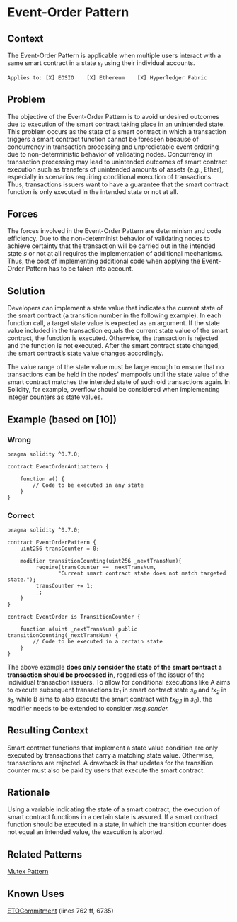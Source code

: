 # Event-Order Pattern

## Context
The Event-Order Pattern is applicable when multiple users interact with a same smart contract in a state _s<sub>t</sub>_ using their individual accounts. 

``Applies to: [X] EOSIO    [X] Ethereum    [X] Hyperledger Fabric``

## Problem
The objective of the Event-Order Pattern is to avoid undesired outcomes due to execution of the smart contract taking place in an unintended state. This problem occurs as the state of a smart contract in which a transaction triggers a smart contract function cannot be foreseen because of concurrency in transaction processing and unpredictable event ordering due to non-deterministic behavior of validating nodes. Concurrency in transaction processing may lead to unintended outcomes of smart contract execution such as transfers of unintended amounts of assets (e.g., Ether), especially in scenarios requiring conditional execution of transactions. Thus, transactions issuers want to have a guarantee that the smart contract function is only executed in the intended state or not at all.

## Forces
The forces involved in the Event-Order Pattern are determinism and code efficiency. Due to the non-determinist behavior of validating nodes to achieve certainty that the transaction will be carried out in the intended state _s_ or not at all requires the implementation of additional mechanisms. Thus, the cost of implementing additional code when applying the Event-Order Pattern has to be taken into account. 

## Solution
Developers can implement a state value that indicates the current state of the smart contract (a transition number in the following example). In each function call, a target state value is expected as an argument. If the state value included in the transaction equals the current state value of the smart contract, the function is executed. Otherwise, the transaction is rejected and the function is not executed. After the smart contract state changed, the smart contract’s state value changes accordingly.

The value range of the state value must be large enough to ensure that no transactions can be held in the nodes' mempools until the state value of the smart contract matches the intended state of such old transactions again. In Solidity, for example, overflow should be considered when implementing integer counters as state values.

## Example (based on [10])

### Wrong
```Solidity
pragma solidity ^0.7.0;
 
contract EventOrderAntipattern {

    function a() {
        // Code to be executed in any state
    }
}

``` 

### Correct
```Solidity
pragma solidity ^0.7.0;

contract EventOrderPattern {
    uint256 transCounter = 0;

    modifier transitionCounting(uint256 _nextTransNum){
         require(transCounter == _nextTransNum,
                "Current smart contract state does not match targeted state.");
         transCounter += 1;
         _;
    }
}

contract EventOrder is TransitionCounter {

    function a(uint _nextTransNum) public transitionCounting(_nextTransNum) {
        // Code to be executed in a certain state
    }
}
```
The above example **does only consider the state of the smart contract a transaction should be processed in**, regardless of the issuer of the individual transaction issuers. To allow for conditional executions like A aims to execute subsequent transactions _tx<sub>1</sub>_ in smart contract state _s<sub>0</sub>_ and _tx<sub>2</sub>_ in _s<sub>1</sub>_, while B aims to also execute the smart contract with _tx<sub>B,1</sub>_ in _s<sub>0</sub>_), the modifier needs to be extended to consider _msg.sender._


## Resulting Context
Smart contract functions that implement a state value condition are only executed by transactions that carry a matching state value. Otherwise, transactions are rejected. A drawback is that updates for the transition counter must also be paid by users that execute the smart contract.

## Rationale
Using a variable indicating the state of a smart contract, the execution of smart contract functions in a certain state is assured. If a smart contract function should be executed in a state, in which the transition counter does not equal an intended value, the execution is aborted.

## Related Patterns
[Mutex Pattern](/Design%20Patterns/Mutex%20Pattern/README.md#context)

## Known Uses
[ETOCommitment](https://etherscan.io/address/0x01a1f17808edae0b004a4f11a03620d3d804b997#code) (lines 762 ff, 6735)
